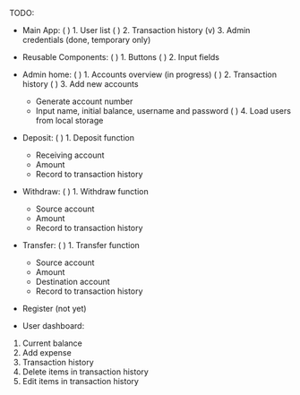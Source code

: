 
TODO:

<!-- ----------------------------- Banking app ----------------------------- -->
* Main App:
( ) 1. User list <!-- array of objects, planning to use this for user authentication as well for budget app para isahan na lang -->
( ) 2. Transaction history <!-- not sure how, probably array of objects too -->
(v) 3. Admin credentials (done, temporary only)

* Reusable Components:
( ) 1. Buttons
( ) 2. Input fields

<!-- Admin side -->
* Admin home:
( ) 1. Accounts overview (in progress)
( ) 2. Transaction history
( ) 3. Add new accounts
    - Generate account number
    - Input name, initial balance, username and password
( ) 4. Load users from local storage

* Deposit:
( ) 1. Deposit function
    - Receiving account
    - Amount
    - Record to transaction history

* Withdraw:
( ) 1. Withdraw function
    - Source account
    - Amount
    - Record to transaction history

* Transfer:
( ) 1. Transfer function
    - Source account
    - Amount
    - Destination account
    - Record to transaction history



<!-- -------------------- Future changes (Budget/User) --------------------- -->
* Register (not yet)

* User dashboard:
1. Current balance
2. Add expense <!-- Function -->
3. Transaction history 
4. Delete items in transaction history <!-- Function -->
5. Edit items in transaction history <!-- Function -->